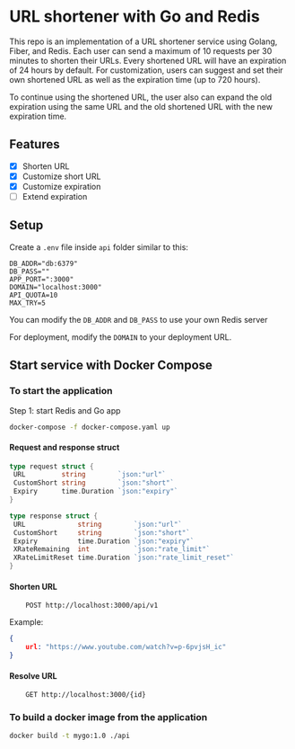 # URL shortener with Go and Redis

This repo is an implementation of a URL shortener service using Golang, Fiber, and Redis. Each user can send a maximum of 10 requests per 30 minutes to shorten their URLs. Every shortened URL will have an expiration of 24 hours by default. For customization, users can suggest  and set their own shortened URL as well as the expiration time (up to 720 hours).

To continue using the shortened URL, the user also can expand the old expiration using the same URL and the old shortened URL with the new expiration time.

## Features

- [x] Shorten URL
- [x] Customize short URL
- [x] Customize expiration
- [ ] Extend expiration

## Setup

Create a `.env` file inside `api` folder similar to this:

```text
DB_ADDR="db:6379"
DB_PASS=""
APP_PORT=":3000"
DOMAIN="localhost:3000"
API_QUOTA=10
MAX_TRY=5
```

You can modify the `DB_ADDR` and `DB_PASS` to use your own Redis server

For deployment, modify the `DOMAIN` to your deployment URL.

## Start service with Docker Compose

### To start the application

Step 1: start Redis and Go app

```bash
docker-compose -f docker-compose.yaml up
```

#### Request and response struct

```Go
type request struct {
 URL         string        `json:"url"`
 CustomShort string        `json:"short"`
 Expiry      time.Duration `json:"expiry"`
}

type response struct {
 URL             string        `json:"url"`
 CustomShort     string        `json:"short"`
 Expiry          time.Duration `json:"expiry"`
 XRateRemaining  int           `json:"rate_limit"`
 XRateLimitReset time.Duration `json:"rate_limit_reset"`
}
```

#### Shorten URL

```text
    POST http://localhost:3000/api/v1
```

Example:

```json
{
    url: "https://www.youtube.com/watch?v=p-6pvjsH_ic"
}
```

#### Resolve URL

```text
    GET http://localhost:3000/{id}
```

### To build a docker image from the application

```bash
docker build -t mygo:1.0 ./api       
```
